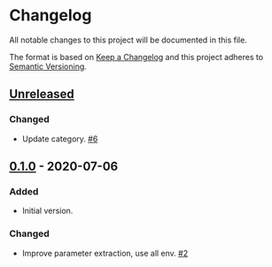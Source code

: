 # Changelog

All notable changes to this project will be documented in this file.

The format is based on [Keep a Changelog](http://keepachangelog.com/)
and this project adheres to [Semantic Versioning](http://semver.org/).

## [Unreleased](https://github.com/atomist-skills/markdownlint-skill/compare/0.1.0...HEAD)

### Changed

-   Update category. [#6](https://github.com/atomist-skills/markdownlint-skill/issues/6)

## [0.1.0](https://github.com/atomist-skills/markdownlint-skill/tree/0.1.0) - 2020-07-06

### Added

-   Initial version.

### Changed

-   Improve parameter extraction, use all env. [#2](https://github.com/atomist-skills/markdownlint-skill/issues/2)
